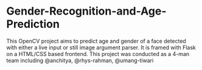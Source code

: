 # Gender-Recognition-and-Age-Prediction

This OpenCV project aims to predict age and gender of a face detected with either a live input or still image argument parser.
It is framed with Flask on a HTML/CSS based frontend.
This project was conducted as a 4-man team including @anchitya, @rhys-rahman, @umang-tiwari
